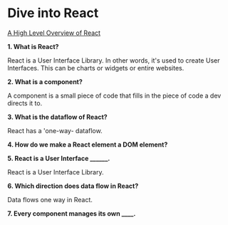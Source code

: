 # Dive into React 

[A High Level Overview of React](https://youtu.be/FRjlF74_EZk)

**1. What is React?**

React is a User Interface Library. In other words, it's used to create User Interfaces. This can be charts or widgets or entire websites. 

**2. What is a component?**

A component is a small piece of code that fills in the piece of code a dev directs it to.

**3. What is the dataflow of React?**

React has a 'one-way- dataflow. 

**4. How do we make a React element a DOM element?**



**5. React is a User Interface ______.**

React is a User Interface Library.

**6. Which direction does data flow in React?**

Data flows one way in React. 

**7. Every component manages its own ____.**
